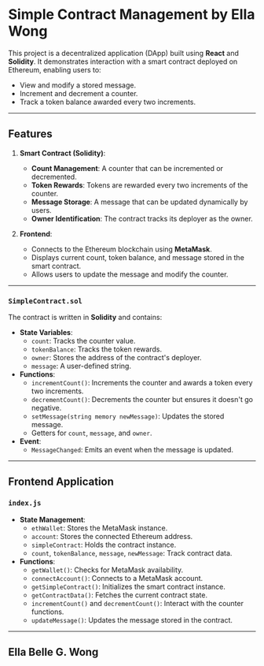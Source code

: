 # Simple Contract Management by Ella Wong

This project is a decentralized application (DApp) built using **React** and **Solidity**. It demonstrates interaction with a smart contract deployed on Ethereum, enabling users to:
- View and modify a stored message.
- Increment and decrement a counter.
- Track a token balance awarded every two increments.

---

## Features
1. **Smart Contract (Solidity)**:
   - **Count Management**: A counter that can be incremented or decremented.
   - **Token Rewards**: Tokens are rewarded every two increments of the counter.
   - **Message Storage**: A message that can be updated dynamically by users.
   - **Owner Identification**: The contract tracks its deployer as the owner.

2. **Frontend**:
   - Connects to the Ethereum blockchain using **MetaMask**.
   - Displays current count, token balance, and message stored in the smart contract.
   - Allows users to update the message and modify the counter.

---

### `SimpleContract.sol`
The contract is written in **Solidity** and contains:
- **State Variables**:
  - `count`: Tracks the counter value.
  - `tokenBalance`: Tracks the token rewards.
  - `owner`: Stores the address of the contract's deployer.
  - `message`: A user-defined string.
- **Functions**:
  - `incrementCount()`: Increments the counter and awards a token every two increments.
  - `decrementCount()`: Decrements the counter but ensures it doesn't go negative.
  - `setMessage(string memory newMessage)`: Updates the stored message.
  - Getters for `count`, `message`, and `owner`.
- **Event**:
  - `MessageChanged`: Emits an event when the message is updated.

---

## Frontend Application
### `index.js`
- **State Management**:
  - `ethWallet`: Stores the MetaMask instance.
  - `account`: Stores the connected Ethereum address.
  - `simpleContract`: Holds the contract instance.
  - `count`, `tokenBalance`, `message`, `newMessage`: Track contract data.
- **Functions**:
  - `getWallet()`: Checks for MetaMask availability.
  - `connectAccount()`: Connects to a MetaMask account.
  - `getSimpleContract()`: Initializes the smart contract instance.
  - `getContractData()`: Fetches the current contract state.
  - `incrementCount()` and `decrementCount()`: Interact with the counter functions.
  - `updateMessage()`: Updates the message stored in the contract.

---
## Ella Belle G. Wong

